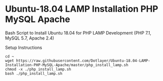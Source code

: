 # Ubuntu-18.04 LAMP Installation PHP MySQL Apache
Bash Script to Install Ubuntu 18.04 for PHP LAMP Development (PHP 7.1, MySQL 5.7, Apache 2.4)

Setup Instructions
```
cd ~
wget https://raw.githubusercontent.com/Dotlayer/Ubuntu-18.04-LAMP-Installation-PHP-MySQL-Apache/master/php_install_lamp.sh
chmod -x ./php_install_lamp.sh
bash ./php_install_lamp.sh
```
